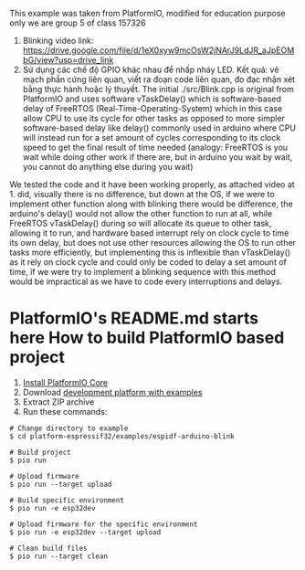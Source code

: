 This example was taken from PlatformIO, modified for education purpose only 
we are group 5 of class 157326
1. Blinking video link: https://drive.google.com/file/d/1eX0xyw9mcOsW2jNArJ9LdJR_aJpEOMbG/view?usp=drive_link
2. Sử dụng các chế độ GPIO khác nhau để nhấp nháy LED. Kết quả: vẽ mạch phần cứng liên quan, viết ra đoạn code liên quan, đo đạc nhận xét bằng thực hành hoặc lý thuyết.
The initial ./src/Blink.cpp is original from PlatformIO and uses software vTaskDelay() which is software-based delay of FreeRTOS (Real-Time-Operating-System) which in this case allow CPU to use its cycle for other tasks as opposed to more simpler software-based delay like delay() commonly used in arduino where CPU will instead run for a set amount of cycles corresponding to its clock speed to get the final result of time needed (analogy: FreeRTOS is you wait while doing other work if there are, but in arduino you wait by wait, you cannot do anything else during you wait)

We tested the code and it have been working properly, as attached video at 1. did, visually there is no difference, but down at the OS, if we were to implement other function along with blinking there would be difference, the arduino's delay() would not allow the other function to run at all, while FreeRTOS vTaskDelay() during so will allocate its queue to other task, allowing it to run, and hardware based interrupt rely on clock cycle to time its own delay, but does not use other resources allowing the OS to run other tasks more efficiently, but implementing this is inflexible than vTaskDelay() as it rely on clock cycle and could only be coded to delay a set amount of time, if we were try to implement a blinking sequence with this method would be impractical as we have to code every interruptions and delays.












PlatformIO's README.md starts here
How to build PlatformIO based project
=====================================

1. [Install PlatformIO Core](https://docs.platformio.org/page/core.html)
2. Download [development platform with examples](https://github.com/platformio/platform-espressif32/archive/develop.zip)
3. Extract ZIP archive
4. Run these commands:

```shell
# Change directory to example
$ cd platform-espressif32/examples/espidf-arduino-blink

# Build project
$ pio run

# Upload firmware
$ pio run --target upload

# Build specific environment
$ pio run -e esp32dev

# Upload firmware for the specific environment
$ pio run -e esp32dev --target upload

# Clean build files
$ pio run --target clean
```
